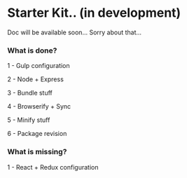 # Starter Kit.. (in development)

Doc will be available soon... Sorry about that...

### What is done?
1 - Gulp configuration

2 - Node + Express

3 - Bundle stuff

4 - Browserify + Sync

5 - Minify stuff

6 - Package revision


### What is missing?
1 - React + Redux configuration
